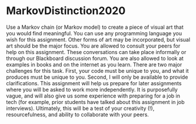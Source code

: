 # MarkovDistinction2020
Use a Markov chain (or Markov model) to create a piece of visual art that you would find meaningful. You can use any programming language you wish for this assignment. Other forms of art may be incorporated, but visual art should be the major focus.  You are allowed to consult your peers for help on this assignment. These conversations can take place informally or through our Blackboard discussion forum. You are also allowed to look at examples in books and on the internet as you learn.  There are two major challenges for this task. First, your code must be unique to you, and what it produces must be unique to you. Second, I will only be available to provide clarifications. This assignment will help us prepare for later assignments where you will be asked to work more independently. It is purposefully vague, and will also give us some experience with preparing for a job in tech (for example, prior students have talked about this assignment in job interviews). Ultimately, this will be a test of your creativity (!), resourcefulness, and ability to collaborate with your peers.

